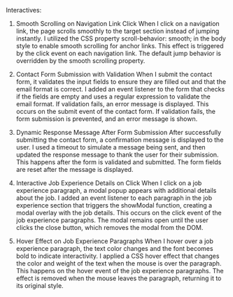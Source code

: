 Interactives:
1. Smooth Scrolling on Navigation Link Click
When I click on a navigation link, the page scrolls smoothly to the target section instead of jumping instantly. I utilized the CSS property scroll-behavior: smooth; in the body style to enable smooth scrolling for anchor links. This effect is triggered by the click event on each navigation link. The default jump behavior is overridden by the smooth scrolling property.

2. Contact Form Submission with Validation
When I submit the contact form, it validates the input fields to ensure they are filled out and that the email format is correct. I added an event listener to the form that checks if the fields are empty and uses a regular expression to validate the email format. If validation fails, an error message is displayed. This occurs on the submit event of the contact form. If validation fails, the form submission is prevented, and an error message is shown.

3. Dynamic Response Message After Form Submission
After successfully submitting the contact form, a confirmation message is displayed to the user. I used a timeout to simulate a message being sent, and then updated the response message to thank the user for their submission. This happens after the form is validated and submitted. The form fields are reset after the message is displayed.

4. Interactive Job Experience Details on Click
When I click on a job experience paragraph, a modal popup appears with additional details about the job. I added an event listener to each paragraph in the job experience section that triggers the showModal function, creating a modal overlay with the job details. This occurs on the click event of the job experience paragraphs. The modal remains open until the user clicks the close button, which removes the modal from the DOM.

5. Hover Effect on Job Experience Paragraphs
When I hover over a job experience paragraph, the text color changes and the font becomes bold to indicate interactivity. I applied a CSS hover effect that changes the color and weight of the text when the mouse is over the paragraph. This happens on the hover event of the job experience paragraphs. The effect is removed when the mouse leaves the paragraph, returning it to its original style.
